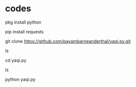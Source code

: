 # codes

pkg install python

pip install requests 

git clone https://github.com/payambarneanderthal/yaqi.py.git

ls

cd yaqi.py

ls

python yaqi.py 
